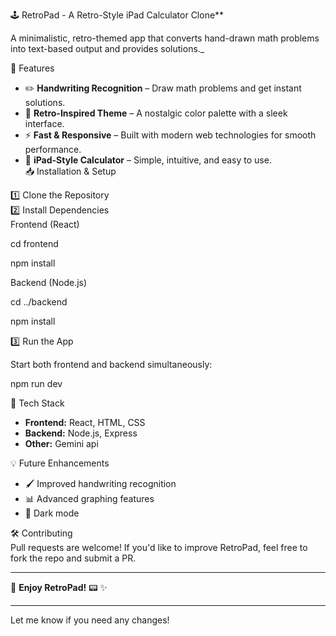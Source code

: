 🕹️ RetroPad - A Retro-Style iPad Calculator Clone**  

A minimalistic, retro-themed app that converts hand-drawn math problems into text-based output and provides solutions._  

🚀 Features  
- ✏️ **Handwriting Recognition** – Draw math problems and get instant solutions.  
- 🎨 **Retro-Inspired Theme** – A nostalgic color palette with a sleek interface.  
- ⚡ **Fast & Responsive** – Built with modern web technologies for smooth performance.  
- 🔢 **iPad-Style Calculator** – Simple, intuitive, and easy to use.  
📥 Installation & Setup  

1️⃣ Clone the Repository  
2️⃣ Install Dependencies  
Frontend (React)

cd frontend

npm install


Backend (Node.js)

cd ../backend

npm install

3️⃣ Run the App  

Start both frontend and backend simultaneously:  

npm run dev


🎨 Tech Stack  
- **Frontend:** React, HTML, CSS  
- **Backend:** Node.js, Express  
- **Other:** Gemini api 

💡 Future Enhancements  
- 🖌️ Improved handwriting recognition  
- 📊 Advanced graphing features  
- 🌙 Dark mode  

🛠️ Contributing  
Pull requests are welcome! If you'd like to improve RetroPad, feel free to fork the repo and submit a PR.  

---

🚀 **Enjoy RetroPad!** 📟 ✨  

---

Let me know if you need any changes!
